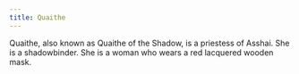```yaml
---
title: Quaithe
---
```


Quaithe, also known as Quaithe of the Shadow, is a priestess of Asshai. She is a shadowbinder. She is a woman who wears a red lacquered wooden mask.


